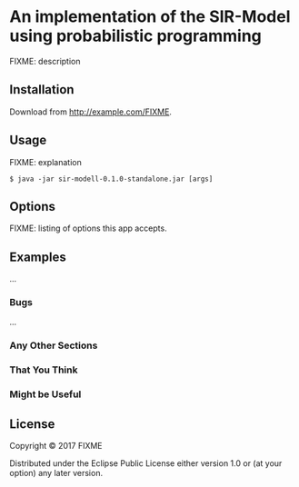 # An implementation of the SIR-Model using probabilistic programming

FIXME: description

## Installation

Download from http://example.com/FIXME.

## Usage

FIXME: explanation

    $ java -jar sir-modell-0.1.0-standalone.jar [args]

## Options

FIXME: listing of options this app accepts.

## Examples

...

### Bugs

...

### Any Other Sections
### That You Think
### Might be Useful

## License

Copyright © 2017 FIXME

Distributed under the Eclipse Public License either version 1.0 or (at
your option) any later version.
